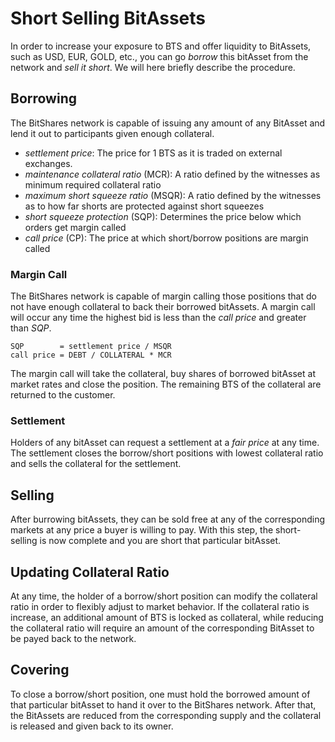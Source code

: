 # Short Selling BitAssets

In order to increase your exposure to BTS and offer liquidity to BitAssets, such
as USD, EUR, GOLD, etc., you can go *borrow* this bitAsset from the network and
*sell it short*. We will here briefly describe the procedure.

## Borrowing

The BitShares network is capable of issuing any amount of any BitAsset and lend
it out to participants given enough collateral.

 * *settlement price*: The price for 1 BTS as it is traded on external exchanges.
 * *maintenance collateral ratio* (MCR): A ratio defined by the witnesses as minimum required collateral ratio
 * *maximum short squeeze ratio* (MSQR): A ratio defined by the witnesses as to how far shorts are protected against short squeezes
 * *short squeeze protection* (SQP): Determines the price below which orders get margin called
 * *call price* (CP): The price at which short/borrow positions are margin called

### Margin Call

The BitShares network is capable of margin calling those positions that do not
have enough collateral to back their borrowed bitAssets. A margin call will
occur any time the highest bid is less than the *call price* and greater than
*SQP*.

    SQP        = settlement price / MSQR
    call price = DEBT / COLLATERAL * MCR

The margin call will take the collateral, buy shares of borrowed bitAsset at
market rates and close the position. The remaining BTS of the collateral are
returned to the customer.

### Settlement

Holders of any bitAsset can request a settlement at a *fair price* at any time.
The settlement closes the borrow/short positions with lowest collateral ratio
and sells the collateral for the settlement.

## Selling

After burrowing bitAssets, they can be sold free at any of the corresponding
markets at any price a buyer is willing to pay. With this step, the
short-selling is now complete and you are short that particular bitAsset.

## Updating Collateral Ratio

At any time, the holder of a borrow/short position can modify the collateral
ratio in order to flexibly adjust to market behavior. If the collateral ratio is
increase, an additional amount of BTS is locked as collateral, while reducing
the collateral ratio will require an amount of the corresponding BitAsset to be
payed back to the network.

## Covering

To close a borrow/short position, one must hold the borrowed amount of that
particular bitAsset to hand it over to the BitShares network. After that, the
BitAssets are reduced from the corresponding supply and the collateral is
released and given back to its owner.
